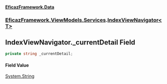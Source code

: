 #### [EficazFramework.Data](EficazFrameworkData.md 'EficazFramework Data')
### [EficazFramework.ViewModels.Services](EficazFrameworkData.md#EficazFramework.ViewModels.Services 'EficazFramework.ViewModels.Services').[IndexViewNavigator&lt;T&gt;](EficazFramework.ViewModels.Services/IndexViewNavigator_T_.md 'EficazFramework.ViewModels.Services.IndexViewNavigator<T>')

## IndexViewNavigator<T>._currentDetail Field

```csharp
private string _currentDetail;
```

#### Field Value
[System.String](https://docs.microsoft.com/en-us/dotnet/api/System.String 'System.String')